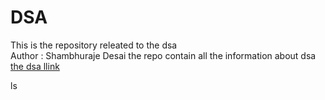 # DSA
<p>
This is the repository releated to the dsa 
<br>
Author : Shambhuraje Desai
the repo contain all the information about dsa
<br>
<a href="https://github.com/Shambhuraje-Desai/DSA.git">the dsa llink</a>
</p>ls
